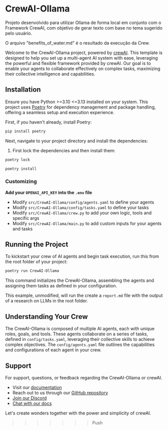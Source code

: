 # CrewAI-Ollama


Projeto desenvolvido para utilizar Ollama de forma local em conjunto com o Framework CrewAI, com objetivo de gerar texto com base no tema sugerido pelo usuário.

O arquivo "benefits_of_water.md" é o resultado da execução da Crew.

Welcome to the CrewAI-Ollama project, powered by [crewAI](https://crewai.com). This template is designed to help you set up a multi-agent AI system with ease, leveraging the powerful and flexible framework provided by crewAI. Our goal is to enable your agents to collaborate effectively on complex tasks, maximizing their collective intelligence and capabilities.

## Installation

Ensure you have Python >=3.10 <=3.13 installed on your system. This project uses [Poetry](https://python-poetry.org/) for dependency management and package handling, offering a seamless setup and execution experience.

First, if you haven't already, install Poetry:

```bash
pip install poetry
```

Next, navigate to your project directory and install the dependencies:

1. First lock the dependencies and then install them:
```bash
poetry lock
```
```bash
poetry install
```
### Customizing

**Add your `OPENAI_API_KEY` into the `.env` file**

- Modify `src/CrewAI-Ollama/config/agents.yaml` to define your agents
- Modify `src/CrewAI-Ollama/config/tasks.yaml` to define your tasks
- Modify `src/CrewAI-Ollama/crew.py` to add your own logic, tools and specific args
- Modify `src/CrewAI-Ollama/main.py` to add custom inputs for your agents and tasks

## Running the Project

To kickstart your crew of AI agents and begin task execution, run this from the root folder of your project:

```bash
poetry run CrewAI-Ollama
```

This command initializes the CrewAI-Ollama, assembling the agents and assigning them tasks as defined in your configuration.

This example, unmodified, will run the create a `report.md` file with the output of a research on LLMs in the root folder.

## Understanding Your Crew

The CrewAI-Ollama is composed of multiple AI agents, each with unique roles, goals, and tools. These agents collaborate on a series of tasks, defined in `config/tasks.yaml`, leveraging their collective skills to achieve complex objectives. The `config/agents.yaml` file outlines the capabilities and configurations of each agent in your crew.

## Support

For support, questions, or feedback regarding the CrewAI-Ollama or crewAI.
- Visit our [documentation](https://docs.crewai.com)
- Reach out to us through our [GitHub repository](https://github.com/joaomdmoura/crewai)
- [Join our Discord](https://discord.com/invite/X4JWnZnxPb)
- [Chat with our docs](https://chatg.pt/DWjSBZn)

Let's create wonders together with the power and simplicity of crewAI.
>>>>>>> Push
